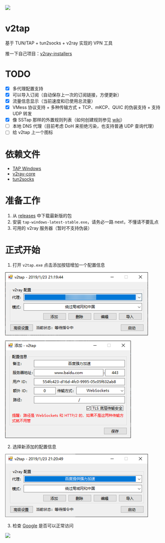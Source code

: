 [![](https://img.shields.io/badge/%E8%81%94%E7%B3%BB%E6%96%B9%E5%BC%8F-Telegram-blue.svg)](https://t.me/Holli_Freed)

# v2tap
基于 TUN/TAP + tun2socks + v2ray 实现的 VPN 工具

推一下自己项目：[v2ray-installers](https://github.com/hacking001/v2ray-installers)

# TODO
- [x] 多代理配置支持
- [x] 可以导入订阅（自动保存上一次的订阅链接，方便更新）
- [x] 流量信息显示（当前速度和已使用总流量）
- [x] VMess 协议支持 + 多种传输方式 + TCP、mKCP、QUIC 的伪装支持 + 支持 UDP 转发
- [x] 像 SSTap 那样的外置规则列表（如何创建规则参见 [wiki](https://github.com/hacking001/v2tap/wiki/CreateMode)）
- [ ] 本地 DNS 代理（目前考虑 DoH 来拒绝污染，也支持普通 UDP 查询代理）
- [ ] 给 v2tap 上一个图标

# 依赖文件
- [TAP Windows](https://build.openvpn.net/downloads/releases/latest/tap-windows-latest-stable.exe)
- [v2ray-core](https://github.com/v2ray/v2ray-core/releases)
- [tun2socks](https://github.com/hacking001/v2tap/tree/master/binaries)

# 准备工作
1. 从 [releases](https://github.com/hacking001/v2tap/releases) 中下载最新版的包
2. 安装 `tap-windows-latest-stable.exe`，请务必一路 next，不懂请不要乱点
3. 可用的 v2ray 服务器（暂时不支持伪装）

# 正式开始
1. 打开 `v2tap.exe` 点击添加按钮增加一个配置信息

![](screenshots/one.png)

![](screenshots/two.png)

2. 选择新添加的配置信息

![](screenshots/three.png)

3. 检查 [Google](https://www.google.com/ncr) 是否可以正常访问

![](screenshots/four.png)

